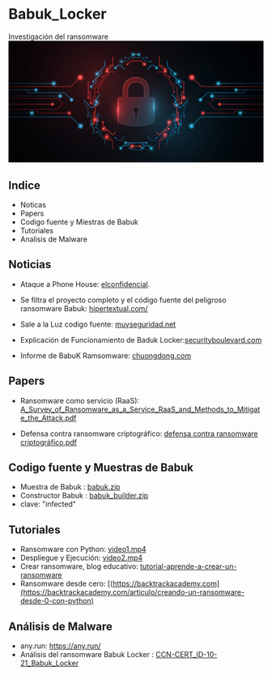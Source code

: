 # Babuk_Locker
Investigación del ransomware 
![babuk](./msg.jpg)
## Indice
* Noticas
* Papers
* Codigo fuente y Miestras de Babuk
* Tutoriales
* Analisis de Malware
## Noticias
 - Ataque a Phone House: [elconfidencial](https://www.elconfidencial.com/tecnologia/2021-04-17/phone-house-ciberataque-chantaje-hackers-babuk_3038839/).
 
 - Se filtra el proyecto completo y el código fuente del peligroso ransomware Babuk: [hipertextual.com/](https://hipertextual.com/2021/09/se-filtra-el-proyecto-completo-y-el-codigo-fuente-del-peligroso-ransomware-babuk)

 - Sale a la Luz codigo fuente: [muyseguridad.net](https://www.muyseguridad.net/2021/09/07/ransomware-babuk-locker/)
 
 - Explicación de Funcionamiento de Baduk Locker:[securityboulevard.com](https://securityboulevard.com/2021/01/babuk-locker-mediocre-but-gets-the-job-done/)

 - Informe de BabuK Ramsomware: [chuongdong.com](https://chuongdong.com/reverse%20engineering/2021/01/03/BabukRansomware/)

## Papers

- Ransomware como servicio (RaaS): [A_Survey_of_Ransomware_as_a_Service_RaaS_and_Methods_to_Mitigate_the_Attack.pdf](./A_Survey_of_Ransomware_as_a_Service_RaaS_and_Methods_to_Mitigate_the_Attack.pdf)

- Defensa contra ransomware criptográfico: [defensa contra ransomware criptográfico.pdf](./defensa%20contra%20ransomware%20criptogr%C3%A1fico.pdf)

## Codigo fuente y Muestras de Babuk

- Muestra de Babuk : [babuk.zip](./babuk.zip)
- Constructor Babuk : [babuk_builder.zip](./BabukBuilder.2021.zip.7z)
- clave: "infected"
## Tutoriales
- Ransomware con Python: [video1.mp4](./Ransomware%20with%20Python%20-%20Tutorial.mp4)
- Despliegue y Ejecución: [video2.mp4](./Despliegue%20y%20ejecuci%C3%B3n%20de%20un%20Ransomware%20en%20laboratorio%20de%20pruebas.mp4)
- Crear ransomware, blog educativo: [tutorial-aprende-a-crear-un-ransomware](https://medium.com/@edinsonrequena/tutorial-aprende-a-crear-un-ransomware-cdb4e797c103)
- Ransomware desde cero: [(https://backtrackacademy.com](https://backtrackacademy.com/articulo/creando-un-ransomware-desde-0-con-python)
## Análisis de Malware 

- any.run: <https://any.run/>
- Análisis del ransomware Babuk Locker : [CCN-CERT_ID-10-21_Babuk_Locker](./CCN-CERT_ID-10-21_Babuk_Locker.pdf)